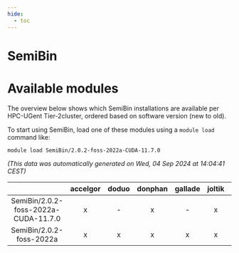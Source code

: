 ```yaml
---
hide:
  - toc
---
```


SemiBin
=======

# Available modules


The overview below shows which SemiBin installations are available per HPC-UGent Tier-2cluster, ordered based on software version (new to old).

To start using SemiBin, load one of these modules using a `module load` command like:

```shell
module load SemiBin/2.0.2-foss-2022a-CUDA-11.7.0
```

*(This data was automatically generated on Wed, 04 Sep 2024 at 14:04:41 CEST)*  

| |accelgor|doduo|donphan|gallade|joltik|shinx|skitty|
| :---: | :---: | :---: | :---: | :---: | :---: | :---: | :---: |
|SemiBin/2.0.2-foss-2022a-CUDA-11.7.0|x|-|x|-|x|-|-|
|SemiBin/2.0.2-foss-2022a|x|x|x|x|x|-|x|

